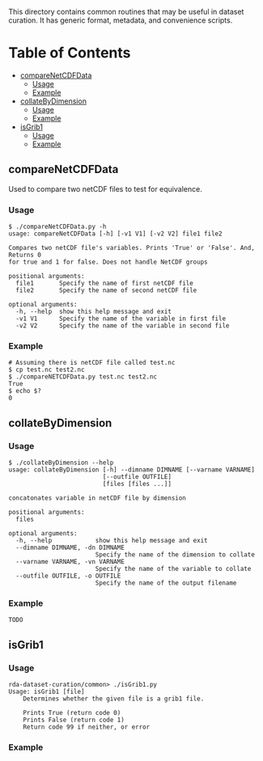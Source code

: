 This directory contains common routines that may be useful in dataset curation. It has generic format, metadata, and convenience scripts. 

# Table of Contents
- [compareNetCDFData](#comparenetcdfdata)
  + [Usage](#usage)
  + [Example](#example)
- [collateByDimension](#collateByDimension)
  + [Usage](#usage-1)
  + [Example](#example-1)
- [isGrib1](#isGrib1)
  + [Usage](#usage-2)
  + [Example](#example-2)

## compareNetCDFData
Used to compare two netCDF files to test for equivalence.

### Usage
```
$ ./compareNetCDFData.py -h
usage: compareNetCDFData [-h] [-v1 V1] [-v2 V2] file1 file2

Compares two netCDF file's variables. Prints 'True' or 'False'. And, Returns 0
for true and 1 for false. Does not handle NetCDF groups

positional arguments:
  file1       Specify the name of first netCDF file
  file2       Specify the name of second netCDF file

optional arguments:
  -h, --help  show this help message and exit
  -v1 V1      Specify the name of the variable in first file
  -v2 V2      Specify the name of the variable in second file
```
### Example
```
# Assuming there is netCDF file called test.nc
$ cp test.nc test2.nc
$ ./compareNETCDFData.py test.nc test2.nc
True
$ echo $?
0
```

## collateByDimension

### Usage
```
$ ./collateByDimension --help
usage: collateByDimension [-h] --dimname DIMNAME [--varname VARNAME]
                          [--outfile OUTFILE]
                          [files [files ...]]

concatonates variable in netCDF file by dimension

positional arguments:
  files

optional arguments:
  -h, --help            show this help message and exit
  --dimname DIMNAME, -dn DIMNAME
                        Specify the name of the dimension to collate
  --varname VARNAME, -vn VARNAME
                        Specify the name of the variable to collate
  --outfile OUTFILE, -o OUTFILE
                        Specify the name of the output filename
```
### Example
```TODO```

## isGrib1

### Usage
```
rda-dataset-curation/common> ./isGrib1.py 
Usage: isGrib1 [file]
    Determines whether the given file is a grib1 file.

    Prints True (return code 0)
    Prints False (return code 1)
    Return code 99 if neither, or error
```
### Example
```
```
